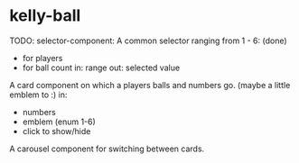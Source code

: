 # kelly-ball

TODO:
selector-component:
A common selector ranging from 1 - 6:  (done)
- for players
- for ball count
in:
    range
out:
    selected value

A card component on which a players balls and numbers go. (maybe a little emblem to :)
in:
- numbers
- emblem (enum 1-6)
- click to show/hide

A carousel component for switching between cards.